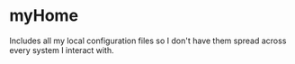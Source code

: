 myHome
======

Includes all my local configuration files so I don't have them spread across every system I interact with. 
